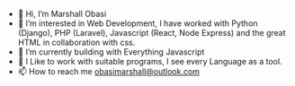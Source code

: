 - 👋 Hi, I’m Marshall Obasi
- 👀 I’m interested in Web Development, I have worked with Python (Django), PHP (Laravel), Javascript (React, Node Express) and the great HTML in collaboration with css.
- 🌱 I’m currently building with Everything Javascript
- 💞️ I Like to work with suitable programs, I see every Language as a tool.
- 📫 How to reach me obasimarshall@outlook.com

<!---
mooosh-milllie/mooosh-milllie is a ✨ special ✨ repository because its `README.md` (this file) appears on your GitHub profile.
You can click the Preview link to take a look at your changes.
--->
